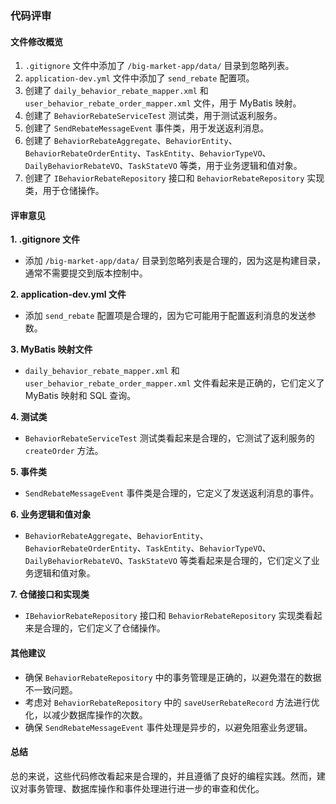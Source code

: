 ### 代码评审

#### 文件修改概览

1. `.gitignore` 文件中添加了 `/big-market-app/data/` 目录到忽略列表。
2. `application-dev.yml` 文件中添加了 `send_rebate` 配置项。
3. 创建了 `daily_behavior_rebate_mapper.xml` 和 `user_behavior_rebate_order_mapper.xml` 文件，用于 MyBatis 映射。
4. 创建了 `BehaviorRebateServiceTest` 测试类，用于测试返利服务。
5. 创建了 `SendRebateMessageEvent` 事件类，用于发送返利消息。
6. 创建了 `BehaviorRebateAggregate`、`BehaviorEntity`、`BehaviorRebateOrderEntity`、`TaskEntity`、`BehaviorTypeVO`、`DailyBehaviorRebateVO`、`TaskStateVO` 等类，用于业务逻辑和值对象。
7. 创建了 `IBehaviorRebateRepository` 接口和 `BehaviorRebateRepository` 实现类，用于仓储操作。

#### 评审意见

**1. .gitignore 文件**

- 添加 `/big-market-app/data/` 目录到忽略列表是合理的，因为这是构建目录，通常不需要提交到版本控制中。

**2. application-dev.yml 文件**

- 添加 `send_rebate` 配置项是合理的，因为它可能用于配置返利消息的发送参数。

**3. MyBatis 映射文件**

- `daily_behavior_rebate_mapper.xml` 和 `user_behavior_rebate_order_mapper.xml` 文件看起来是正确的，它们定义了 MyBatis 映射和 SQL 查询。

**4. 测试类**

- `BehaviorRebateServiceTest` 测试类看起来是合理的，它测试了返利服务的 `createOrder` 方法。

**5. 事件类**

- `SendRebateMessageEvent` 事件类是合理的，它定义了发送返利消息的事件。

**6. 业务逻辑和值对象**

- `BehaviorRebateAggregate`、`BehaviorEntity`、`BehaviorRebateOrderEntity`、`TaskEntity`、`BehaviorTypeVO`、`DailyBehaviorRebateVO`、`TaskStateVO` 等类看起来是合理的，它们定义了业务逻辑和值对象。

**7. 仓储接口和实现类**

- `IBehaviorRebateRepository` 接口和 `BehaviorRebateRepository` 实现类看起来是合理的，它们定义了仓储操作。

#### 其他建议

- 确保 `BehaviorRebateRepository` 中的事务管理是正确的，以避免潜在的数据不一致问题。
- 考虑对 `BehaviorRebateRepository` 中的 `saveUserRebateRecord` 方法进行优化，以减少数据库操作的次数。
- 确保 `SendRebateMessageEvent` 事件处理是异步的，以避免阻塞业务逻辑。

#### 总结

总的来说，这些代码修改看起来是合理的，并且遵循了良好的编程实践。然而，建议对事务管理、数据库操作和事件处理进行进一步的审查和优化。